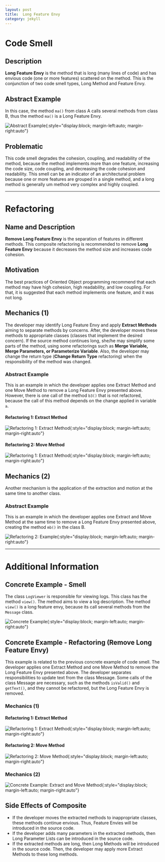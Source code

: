 ```yaml
---
layout: post
title:  Long Feature Envy
category: jekyll
---
```


# Code Smell

## Description

**Long Feature Envy** is the method that is long (many lines of code) and has envious code (one or more features) scattered on the method. This is the conjunction of two code smell types, Long Method and Feature Envy.

## Abstract Example

In this case, the method `ma()` from class A calls several methods from class B, thus the method `ma()` is a Long Feature Envy.

![Abstract Example]({{site.baseurl}}/assets/catalog/long-feature-envy/smell1-abstract.png){:style="display:block; margin-left:auto; margin-right:auto"}

## Problematic

This code smell degrades the cohesion, coupling, and readability of the method, because the method implements more than one feature, increasing the code size, code coupling, and decreasing the code cohesion and readability. This smell can be an indicator of an architectural problem because one or more features are grouped in a single method, and a long method is generally um method very complex and highly coupled.

---

# Refactoring

## Name and Description

**Remove Long Feature Envy** is the separation of features in different methods. This composite refactoring is recommended to remove **Long Feature Envy** because it decreases the method size and increases code cohesion. 

## Motivation

The best practices of Oriented Object programming recommend that each method may have high cohesion, high readability, and low coupling. For that, it is suggested that each method implements one feature, and it was not long.   

## Mechanics (1)

The developer may identify Long Feature Envy and apply **Extract Methods** aiming to separate methods by concerns. After, the developer moves these methods to appropriate classes (classes that implement the desired concern). If the source method continues long, she/he may simplify some parts of the method, using some refactorings such as **Merge Variable, Merge Parameters, or Parameterize Variable**. Also, the developer may change the return type (**Change Return Type** refactoring) when the responsibility of the method was changed. 

### Abstract Example

This is an example in which the developer applies one Extract Method and one Move Method to remove a Long Feature Envy presented above. However, there is one call of the method `b3()` that is not refactored, because the call of this method depends on the change applied in variable `a`.

#### Refactoring 1: Extract Method

![Refactoring 1: Extract Method]({{site.baseurl}}/assets/catalog/long-feature-envy/smell1-abstract-mechanism1-refactoring1.png){:style="display:block; margin-left:auto; margin-right:auto"}

#### Refactoring 2: Move Method

![Refactoring 1: Extract Method]({{site.baseurl}}/assets/catalog/long-feature-envy/smell1-abstract-mechanism1-refactoring2.png){:style="display:block; margin-left:auto; margin-right:auto"}

## Mechanics (2)

Another mechanism is the application of the extraction and motion at the same time to another class.

### Abstract Example

This is an example in which the developer applies one Extract and Move Method at the same time to remove a Long Feature Envy presented above, creating the method `mb()` in the class B.  

![Refactoring 2: Example]({{site.baseurl}}/assets/catalog/long-feature-envy/smell1-abstract-mechanism2.png){:style="display:block; margin-left:auto; margin-right:auto"}

---

# Additional Information

## Concrete Example - Smell

The class `LogViewer` is responsible for viewing logs. This class has the method `view()`. The method aims to view a log description. The method `view()` is a long feature envy, because its call several methods from the `Message` class.

![Concrete Example]({{site.baseurl}}/assets/catalog/long-feature-envy/smell1-concrete.png){:style="display:block; margin-left:auto; margin-right:auto"}

## Concrete Example - Refactoring (Remove Long Feature Envy)

This example is related to the previous concrete example of code smell. The developer applies one Extract Method and one Move Method to remove the Long Feature Envy presented above. The developer separates responsibilities to update text from the class Message. Some calls of the class Message are necessary, such as the methods `isValid()` and `getText()`, and they cannot be refactored, but the Long Feature Envy is removed. 

### Mechanics (1)

#### Refactoring 1: Extract Method

![Refactoring 1: Extract Method]({{site.baseurl}}/assets/catalog/long-feature-envy/smell1-concrete-mechanism1-refactoring1.png){:style="display:block; margin-left:auto; margin-right:auto"}

#### Refactoring 2: Move Method

![Refactoring 2: Move Method]({{site.baseurl}}/assets/catalog/long-feature-envy/smell1-concrete-mechanism1-refactoring2.png){:style="display:block; margin-left:auto; margin-right:auto"}

### Mechanics (2)

![Concrete Example: Extract and Move Method]({{site.baseurl}}/assets/catalog/long-feature-envy/smell1-concrete-mechanism2.png){:style="display:block; margin-left:auto; margin-right:auto"}

## Side Effects of Composite

* If the developer moves the extracted methods to inappropriate classes, these methods continue envious. Thus, Feature Envies will be introduced in the source code. 
* If the developer adds many parameters in the extracted methods, then Long Parameter Lists can be introduced in the source code. 
* If the extracted methods are long, then Long Methods will be introduced in the source code. Then, the developer may apply more Extract Methods to these long methods.